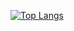 [![Top Langs](https://github-readme-stats.vercel.app/api/top-langs/?username=zauberflote1&layout=donut)](https://github.com/anuraghazra/github-readme-stats)

